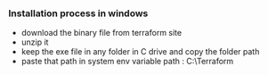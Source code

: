 ### Installation process in windows
- download the binary file from terraform site
- unzip it
- keep the exe file in any folder in C drive and copy the folder path
- paste that path in system env variable path : C:\Terraform
